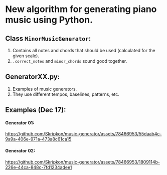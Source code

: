 # New algorithm for generating piano music using Python.
## Class ```MinorMusicGenerator```:
1. Contains all notes and chords that should be used (calculated for the given scale).
2. ```.correct_notes``` and ```minor_chords``` sound good together.

## GeneratorXX.py:
1. Examples of music generators.
2. They use different tempos, baselines, patterns, etc.

## Examples (Dec 17):

#### Generator 01:

https://github.com/Skripkon/music-generator/assets/78466953/55daab4c-9a9a-406e-971a-473a8c61ca15

#### Generator 02:

https://github.com/Skripkon/music-generator/assets/78466953/1809114b-226e-44ca-848c-7fd1234adee1


